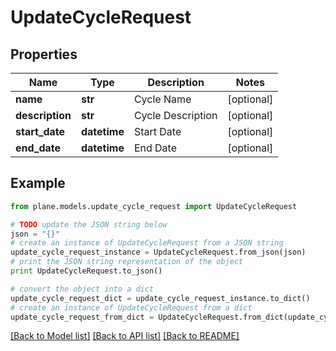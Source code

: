 # UpdateCycleRequest


## Properties
Name | Type | Description | Notes
------------ | ------------- | ------------- | -------------
**name** | **str** | Cycle Name | [optional] 
**description** | **str** | Cycle Description | [optional] 
**start_date** | **datetime** | Start Date | [optional] 
**end_date** | **datetime** | End Date | [optional] 

## Example

```python
from plane.models.update_cycle_request import UpdateCycleRequest

# TODO update the JSON string below
json = "{}"
# create an instance of UpdateCycleRequest from a JSON string
update_cycle_request_instance = UpdateCycleRequest.from_json(json)
# print the JSON string representation of the object
print UpdateCycleRequest.to_json()

# convert the object into a dict
update_cycle_request_dict = update_cycle_request_instance.to_dict()
# create an instance of UpdateCycleRequest from a dict
update_cycle_request_from_dict = UpdateCycleRequest.from_dict(update_cycle_request_dict)
```
[[Back to Model list]](../README.md#documentation-for-models) [[Back to API list]](../README.md#documentation-for-api-endpoints) [[Back to README]](../README.md)


